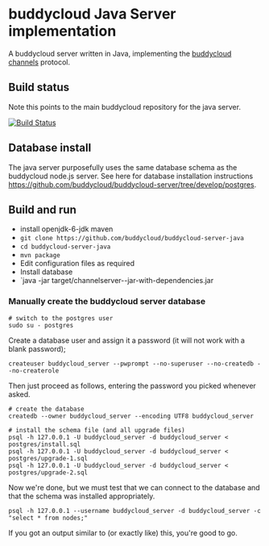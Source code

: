 # buddycloud Java Server implementation

A buddycloud server written in Java, implementing the [buddycloud channels](http://buddycloud.org/) protocol.

## Build status

Note this points to the main buddycloud repository for the java server.

[![Build Status](https://travis-ci.org/buddycloud/buddycloud-server-java.png?branch=master)](https://travis-ci.org/buddycloud/buddycloud-server-java)

## Database install

The java server purposefully uses the same database schema as the buddycloud node.js server. See here for database installation instructions https://github.com/buddycloud/buddycloud-server/tree/develop/postgres.

## Build and run

* install openjdk-6-jdk maven
* `git clone https://github.com/buddycloud/buddycloud-server-java`
* `cd buddycloud-server-java`
* `mvn package`
* Edit configuration files as required
* Install database
* `java -jar target/channelserver-<VERSION>-jar-with-dependencies.jar

### Manually create the buddycloud server database

~~~~ {.bash}
# switch to the postgres user
sudo su - postgres
~~~~

Create a database user and assign it a password (it will not work with a blank password);
~~~~ {.bash}
createuser buddycloud_server --pwprompt --no-superuser --no-createdb --no-createrole
~~~~

Then just proceed as follows, entering the password you picked whenever asked.
~~~~ {.bash}
# create the database
createdb --owner buddycloud_server --encoding UTF8 buddycloud_server

# install the schema file (and all upgrade files)
psql -h 127.0.0.1 -U buddycloud_server -d buddycloud_server < postgres/install.sql
psql -h 127.0.0.1 -U buddycloud_server -d buddycloud_server < postgres/upgrade-1.sql
psql -h 127.0.0.1 -U buddycloud_server -d buddycloud_server < postgres/upgrade-2.sql
~~~~

Now we're done, but we must test that we can connect to the database and that the schema was installed appropriately.
~~~~ {.bash}
psql -h 127.0.0.1 --username buddycloud_server -d buddycloud_server -c "select * from nodes;"
~~~~
If you got an output similar to (or exactly like) this, you're good to go.
